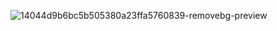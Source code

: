 

![14044d9b6bc5b505380a23ffa5760839-removebg-preview](https://github.com/user-attachments/assets/d1bcf669-504c-4629-9180-3832ae6e1207)










